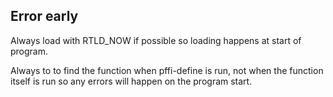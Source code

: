 ## Error early

Always load with RTLD_NOW if possible so loading happens at start of program.

Always to to find the function when pffi-define is run, not when the function itself is run so
any errors will happen on the program start.
